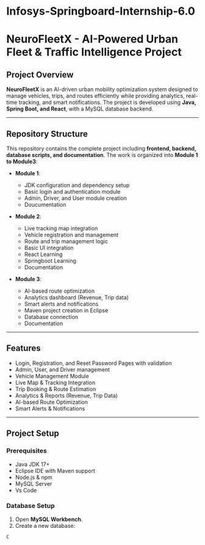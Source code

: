 # Infosys-Springboard-Internship-6.0
# NeuroFleetX - AI-Powered Urban Fleet & Traffic Intelligence Project

## Project Overview
**NeuroFleetX** is an AI-driven urban mobility optimization system designed to manage vehicles, trips, and routes efficiently while providing analytics, real-time tracking, and smart notifications. The project is developed using **Java, Spring Boot, and React**, with a MySQL database backend.

---

## Repository Structure
This repository contains the complete project including **frontend, backend, database scripts, and documentation**. The work is organized into **Module 1 to Module3**:

- **Module 1**:  
  - JDK configuration and dependency setup  
  - Basic login and authentication module  
  - Admin, Driver, and User module creation
  - Doucumentation

- **Module 2**:  
  - Live tracking map integration  
  - Vehicle registration and management  
  - Route and trip management logic  
  - Basic UI integration
  - React Learning
  - Springboot Learning
  - Documentation 

- **Module 3**:  
  - AI-based route optimization  
  - Analytics dashboard (Revenue, Trip data)  
  - Smart alerts and notifications  
  - Maven project creation in Eclipse  
  - Database connection
  - Documentation

---

## Features
- Login, Registration, and Reset Password Pages with validation  
- Admin, User, and Driver management  
- Vehicle Management Module  
- Live Map & Tracking Integration  
- Trip Booking & Route Estimation  
- Analytics & Reports (Revenue, Trip Data)  
- AI-based Route Optimization  
- Smart Alerts & Notifications  

---

## Project Setup

### Prerequisites
- Java JDK 17+  
- Eclipse IDE with Maven support  
- Node.js & npm  
- MySQL Server
- Vs Code

### Database Setup
1. Open **MySQL Workbench**.  
2. Create a new database:  
```sql
C
